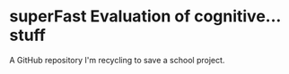 # superFast Evaluation of cognitive... stuff
A GitHub repository I'm recycling to save a school project.
